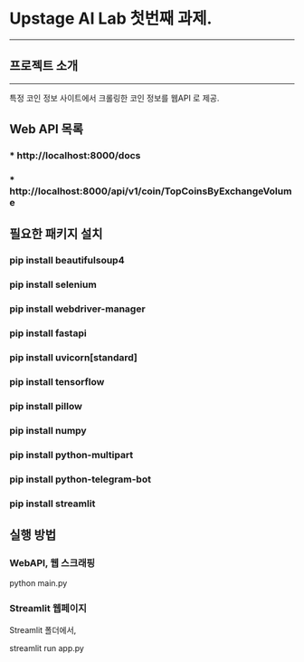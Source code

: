 # Upstage AI Lab 첫번째 과제.
---



## 프로젝트 소개
---
특정 코인 정보 사이트에서 크롤링한 코인 정보를 웹API 로 제공.



## Web API 목록

### * http://localhost:8000/docs
### * http://localhost:8000/api/v1/coin/TopCoinsByExchangeVolume



## 필요한 패키지 설치

### pip install beautifulsoup4
### pip install selenium
### pip install webdriver-manager
### pip install fastapi
### pip install uvicorn[standard]
### pip install tensorflow
### pip install pillow
### pip install numpy
### pip install python-multipart
### pip install python-telegram-bot
### pip install streamlit


## 실행 방법

### WebAPI, 웹 스크래핑
python main.py

### Streamlit 웹페이지
Streamlit 폴더에서,

streamlit run app.py
